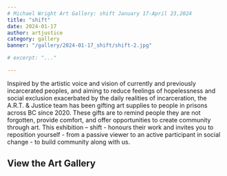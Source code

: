 ```yaml
---
# Michael Wright Art Gallery: shift January 17-April 23,2024
title: "shift"
date: 2024-01-17
author: artjustice
category: gallery
banner: "/gallery/2024-01-17_shift/shift-2.jpg"

# excerpt: "..."

---
```


<BlogPostHeader 
  hideCategory="true"
  hideDate="true"
  hideBanner="true"
  hideAuthor="true"
  returnLink="/gallery"
  returnText="Back to All Galleries"
/>

Inspired by the artistic voice and vision of currently and previously incarcerated peoples, and aiming to reduce feelings of hopelessness and social exclusion exacerbated by the daily realities of incarceration, the A.R.T. & Justice team has been gifting art supplies to people in prisons across BC since 2020. These gifts are to remind people they are not forgotten, provide comfort, and offer opportunities to create community through art. This exhibition – shift - honours their work and invites you to reposition yourself - from a passive viewer to an active participant in social change - to build community along with us.

## View the Art Gallery

<ImageGallery
    title="shift"
    date="2024-01-17"
    :folders="[
        '2024-01-17_shift/2023-12', '2024-01-17_shift/acrylic', '2024-01-17_shift', 
    ]"
/>